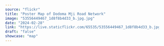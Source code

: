```yaml
---
source: "flickr"
title: "Poster Map of Dodoma Mji Road Network"
image: "53556449467_1d8f8b4d33_b.jpg.jpg"
date: "2024-02-28"
link: "https://live.staticflickr.com/65535/53556449467_1d8f8b4d33_b.jpg"
draft: "false"
showcase: "map"
---
```

